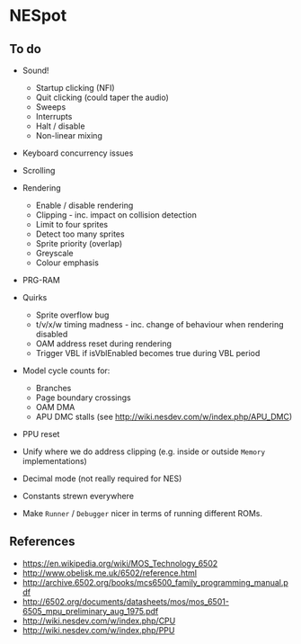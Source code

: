 # NESpot

## To do

- Sound!
  - Startup clicking (NFI)
  - Quit clicking (could taper the audio)
  - Sweeps
  - Interrupts
  - Halt / disable
  - Non-linear mixing

- Keyboard concurrency issues

- Scrolling

- Rendering

  - Enable / disable rendering
  - Clipping - inc. impact on collision detection
  - Limit to four sprites
  - Detect too many sprites
  - Sprite priority (overlap)
  - Greyscale
  - Colour emphasis

- PRG-RAM

- Quirks

  - Sprite overflow bug
  - t/v/x/w timing madness - inc. change of behaviour when rendering disabled
  - OAM address reset during rendering
  - Trigger VBL if isVblEnabled becomes true during VBL period

- Model cycle counts for:

  - Branches
  - Page boundary crossings 
  - OAM DMA
  - APU DMC stalls (see http://wiki.nesdev.com/w/index.php/APU_DMC)
  
- PPU reset
  
- Unify where we do address clipping (e.g. inside or outside `Memory` implementations)
  
- Decimal mode (not really required for NES)

- Constants strewn everywhere

- Make `Runner` / `Debugger` nicer in terms of running different ROMs.


## References

- https://en.wikipedia.org/wiki/MOS_Technology_6502
- http://www.obelisk.me.uk/6502/reference.html
- http://archive.6502.org/books/mcs6500_family_programming_manual.pdf
- http://6502.org/documents/datasheets/mos/mos_6501-6505_mpu_preliminary_aug_1975.pdf
- http://wiki.nesdev.com/w/index.php/CPU 
- http://wiki.nesdev.com/w/index.php/PPU

